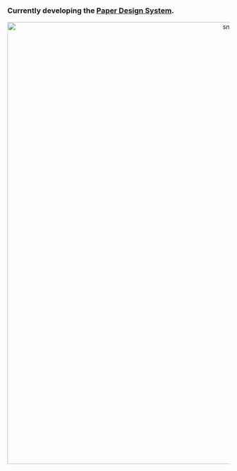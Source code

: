 ### Currently developing the [Paper Design System](https://github.com/Opensource-Paper).

<p align="center">
 <img width="1000" src="https://github.com/sammorozov/sammorozov/raw/main/assets/github-snake.svg" alt="snake"/>
</p>
